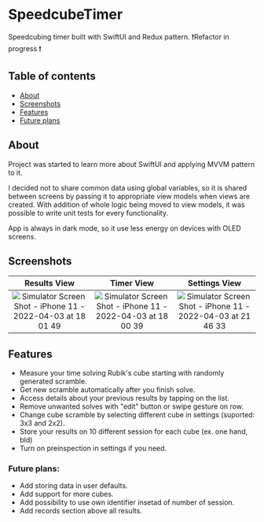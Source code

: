 # SpeedcubeTimer
Speedcubing timer built with SwiftUI and Redux pattern. 
❗️Refactor in progress ❗️

## Table of contents
* [About](#about)
* [Screenshots](#screenshots)
* [Features](#features)
* [Future plans](#future-plans)

## About

Project was started to learn more about SwiftUI and applying MVVM pattern to it.

I decided not to share common data using global variables, so it is shared between screens by passing it to appropriate view models when views are created.
With addition of whole logic being moved to view models, it was possible to write unit tests for every functionality.

App is always in dark mode, so it use less energy on devices with OLED screens.

## Screenshots

Results View | Timer View | Settings View
:---:|:-----:|:---:
![Simulator Screen Shot - iPhone 11 - 2022-04-03 at 18 01 49](https://user-images.githubusercontent.com/63157451/161436974-ad09e77f-3063-4c54-a786-e9af341245ec.png) | ![Simulator Screen Shot - iPhone 11 - 2022-04-03 at 18 00 39](https://user-images.githubusercontent.com/63157451/161436969-dacd95f8-fb46-4066-9b81-368b8971e9b8.png) | ![Simulator Screen Shot - iPhone 11 - 2022-04-03 at 21 46 33](https://user-images.githubusercontent.com/63157451/161445457-1a6b34f8-91ec-4da3-b87f-f664902bcae7.png)

## Features

* Measure your time solving Rubik's cube starting with randomly generated scramble.
* Get new scramble automatically after you finish solve.
* Access details about your previous results by tapping on the list.
* Remove unwanted solves with "edit" button or swipe gesture on row.
* Change cube scramble by selecting different cube in settings (suported: 3x3 and 2x2).
* Store your results on 10 different session for each cube (ex. one hand, bld)
* Turn on preinspection in settings if you need.

### Future plans:

* Add storing data in user defaults.
* Add support for more cubes.
* Add possibility to use own identifier insetad of number of session.
* Add records section above all results.
